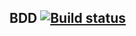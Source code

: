 ## BDD [![Build status](https://ci.appveyor.com/api/projects/status/l8xbgm6mpapx637u?svg=true)](https://ci.appveyor.com/project/Mari14460/bdd)